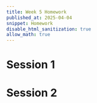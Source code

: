 ```yaml
---
title: Week 5 Homework
published_at: 2025-04-04
snippet: Homework
disable_html_sanitization: true
allow_math: true
---
```


# Session 1





# Session 2
